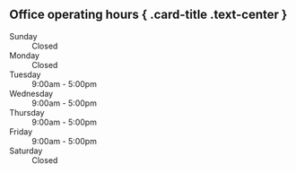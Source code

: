 ## Office operating hours { .card-title .text-center }

<dl class="row mt-3">
  <dt class="col-4 card-text">Sunday</dt>
  <dd class="col-8 card-text">Closed</dd>

  <dt class="col-4 card-text">Monday</dt>
  <dd class="col-8 card-text">Closed</dd>
  
  <dt class="col-4 card-text">Tuesday</dt>
  <dd class="col-8 card-text">9:00am - 5:00pm</dd>
  
  <dt class="col-4 card-text">Wednesday</dt>
  <dd class="col-8 card-text">9:00am - 5:00pm</dd>
  
  <dt class="col-4 card-text">Thursday</dt>
  <dd class="col-8 card-text">9:00am - 5:00pm</dd>
  
  <dt class="col-4 card-text">Friday</dt>
  <dd class="col-8 card-text">9:00am - 5:00pm</dd>

  <dt class="col-4 card-text">Saturday</dt>
  <dd class="col-8 card-text">Closed</dd>
</dl>
